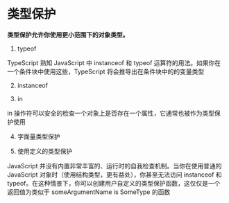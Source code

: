 # 类型保护

**类型保护允许你使用更小范围下的对象类型。**

1. typeof

TypeScript 熟知 JavaScript 中 instanceof 和 typeof 运算符的用法。如果你在一个条件块中使用这些，TypeScript 将会推导出在条件块中的的变量类型

2. instanceof

3. in

in 操作符可以安全的检查一个对象上是否存在一个属性，它通常也被作为类型保护使用

4. 字面量类型保护

5. 使用定义的类型保护

JavaScript 并没有内置非常丰富的、运行时的自我检查机制。当你在使用普通的 JavaScript 对象时（使用结构类型，更有益处），你甚至无法访问 instanceof 和 typeof。在这种情景下，你可以创建用户自定义的类型保护函数，这仅仅是一个返回值为类似于 someArgumentName is SomeType 的函数
